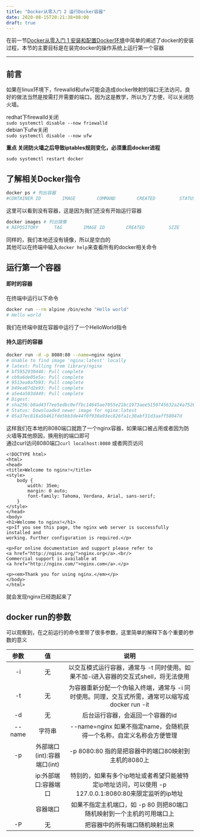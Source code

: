 ```yaml
---
title: "Docker从零入门 2 运行Docker容器"
date: 2020-08-15T20:21:38+08:00
draft: true
---
```


在前一节[Docker从零入门 1 安装和配置Docker环境](/post/docker-guide-1)中简单的阐述了docker的安装过程，本节的主要目标是在装完docker的操作系统上运行第一个容器

---

## 前言
如果在linux环境下，firewalld和ufw可能会造成docker映射的端口无法访问，良好的做法当然是按需打开需要的端口。因为这是教学，所以为了方便，可以关闭防火墙。

 redhat下firewalld关闭  
`sudo systemctl disable --now friewalld`  
debian下ufw关闭   
`sudo systemctl disable --now ufw`  

**重点 关闭防火墙之后导致iptables规则变化，必须重启docker进程**

`sudo systemctl restart docker`

## 了解相关Docker指令

```bash
docker ps # 列出容器
#CONTAINER ID        IMAGE        COMMAND        CREATED         STATUS      PORTS
```
这里可以看到没有容器，这是因为我们还没有开始运行容器
```bash
docker images # 列出镜像
# REPOSITORY      TAG        IMAGE ID        CREATED         SIZE
```
同样的，我们本地还没有镜像，所以是空白的  
其他可以在终端中输入`docker help`来查看所有的docker相关命令

## 运行第一个容器

#### 即时的容器
在终端中运行以下命令
```bash
docker run --rm alpine /bin/echo "Hello world"
# Hello world
```
我们在终端中就在容器中运行了一个HelloWorld指令

#### 持久运行的容器
```bash
docker run -d -p 8080:80 --name=nginx nginx
# Unable to find image 'nginx:latest' locally
# latest: Pulling from library/nginx
# bf5952930446: Pull complete
# cb9a6de05e5a: Pull complete
# 9513ea0afb93: Pull complete
# b49ea07d2e93: Pull complete
# a5e4a503d449: Pull complete
# Digest: 
# sha256:b0ad43f7ee5edbc0effbc14645ae7055e21bc1973aee5150745632a24a752661
# Status: Downloaded newer image for nginx:latest
# 05a37ec818a5b461fde5bb3de44f0f930a93ec826fa1c30abf31d3aaff58047d
```
这样我们在本地的8080端口就跑了一个nginx容器，如果端口被占用或者因为防火墙等其他原因，换用别的端口即可  
通过curl访问8080端口`curl localhost:8080` 或者网页访问

```
<!DOCTYPE html>
<html>
<head>
<title>Welcome to nginx!</title>
<style>
    body {
        width: 35em;
        margin: 0 auto;
        font-family: Tahoma, Verdana, Arial, sans-serif;
    }
</style>
</head>
<body>
<h1>Welcome to nginx!</h1>
<p>If you see this page, the nginx web server is successfully installed and
working. Further configuration is required.</p>

<p>For online documentation and support please refer to
<a href="http://nginx.org/">nginx.org</a>.<br/>
Commercial support is available at
<a href="http://nginx.com/">nginx.com</a>.</p>

<p><em>Thank you for using nginx.</em></p>
</body>
</html>
```
就会发现nginx已经跑起来了

## docker run的参数
可以观察到，在之前运行的命令里带了很多参数，这里简单的解释下各个重要的参数的意义

|  参数  |             值              |                             说明                             |
| :----: | :-------------------------: | :----------------------------------------------------------: |
|   -i   |             无              | 以交互模式运行容器，通常与 -t 同时使用。如果不加-i进入容器的交互式shell，将无法使用 |
|   -t   |             无              | 为容器重新分配一个伪输入终端，通常与 -i 同时使用。同理，交互式所需，通常可以缩写成docker run -it |
|   -d   |             无              |               后台运行容器，会返回一个容器的id               |
| --name |           字符串            | --name=nginx 如果不指定name，会随机获得一个名称，自定义名称会方便管理 |
|   -p   | 外部端口(int):容器端口(int) |     -p 8080:80 指的是把容器中的端口80映射到主机的8080上      |
|        |    ip:外部端口:容器端口     | 特别的，如果有多个ip地址或者希望只能被特定ip地址访问，可以使用 -p 127.0.0.1:8080:80来限定监听的ip地址 |
|        |          容器端口           | 如果不指定主机端口，如 -p 80 则把80端口随机映射到一个主机的可用端口上 |
|   -P   |             无              |                把容器中的所有端口随机映射出来                |

